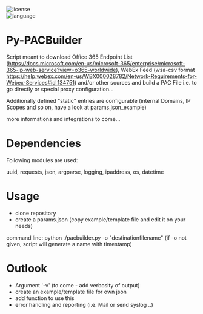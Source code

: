 ![license](https://img.shields.io/github/license/leinadred/PY-PACBuilder)	
![language](https://img.shields.io/github/languages/top/leinadred/PY-PACBuilder)

# Py-PACBuilder

Script meant to download Office 365 Endpoint List (https://docs.microsoft.com/en-us/microsoft-365/enterprise/microsoft-365-ip-web-service?view=o365-worldwide), WebEx Feed (wsa-csv format https://help.webex.com/en-us/WBX000028782/Network-Requirements-for-Webex-Services#id_134751) and/or other sources and build a PAC File i.e. to go directly or special proxy configuration...

Additionally defined "static" entries are configurable (internal Domains, IP Scopes and so on, have a look at params.json_example)


more informations and integrations to come... 

# Dependencies

Following modules are used:

uuid,
requests,
json,
argparse,
logging,
ipaddress,
os,
datetime

# Usage

- clone repository
- create a params.json (copy example/template file and edit it on your needs)

command line:
python ./pacbuilder.py -o "destinationfilename"
(if -o not given, script will generate a name with timestamp)

# Outlook

- Argument '-v' (to come - add verbosity of output)
- create an example/template file for own json
- add function to use this
- error handling and reporting (i.e. Mail or send syslog ..)
